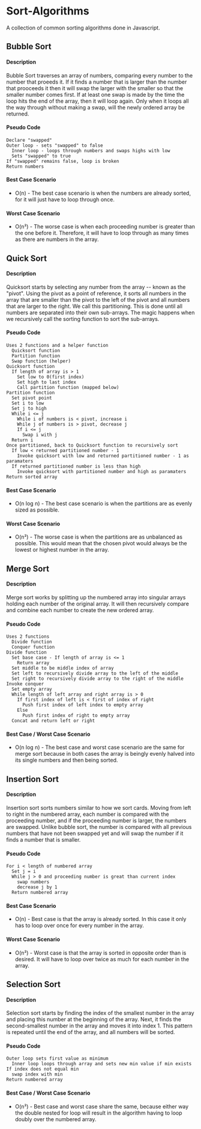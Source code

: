 # Sort-Algorithms
A collection of common sorting algorithms done in Javascript.

## Bubble Sort
#### Description
Bubble Sort traverses an array of numbers, comparing every number to the number that proeeds it. If it finds a number that is larger than the number that prooceeds it then it will swap the larger with the smaller so that the smaller number comes first. If at least one swap is made by the time the loop hits the end of the array, then it will loop again. Only when it loops all the way through without making a swap, will the newly ordered array be returned.

#### Pseudo Code
```
Declare "swapped"
Outer loop - sets "swapped" to false
  Inner loop - loops through numbers and swaps highs with low
  Sets "swapped" to true
If "swapped" remains false, loop is broken
Return numbers

```

#### Best Case Scenario
- O(n) -
The best case scenario is when the numbers are already sorted, for it will just have to loop through once.


#### Worst Case Scenario
- O(n²) -
The worse case is when each proceeding number is greater than the one before it. Therefore, it will have to loop through as many times as there are numbers in the array.


## Quick Sort
#### Description
Quicksort starts by selecting any number from the array -- known as the "pivot". Using the pivot as a point of reference, it sorts all numbers in the array that are smaller than the pivot to the left of the pivot and all numbers that are larger to the right. We call this partitioning. This is done until all numbers are separated into their own sub-arrays. The magic happens when we recursively call the sorting function to sort the sub-arrays.

#### Pseudo Code
```
Uses 2 functions and a helper function
  Quicksort function
  Partition function
  Swap function (helper)
Quicksort function
  If length of array is > 1
    Set low to 0(first index)
    Set high to last index
    Call partition function (mapped below)
Partition function
  Set pivot point
  Set i to low
  Set j to high
  While i <= j
    While i of numbers is < pivot, increase i
    While j of numbers is > pivot, decrease j
    If i <= j
      Swap i with j
  Return i
Once partitioned, back to Quicksort function to recursively sort
  If low < returned partitioned number - 1
    Invoke quicksort with low and returned partitioned number - 1 as paramaters
  If returned partitioned number is less than high
    Invoke quicksort with partitioned number and high as paramaters
Return sorted array

```

#### Best Case Scenario
- O(n log n) -
The best case scenario is when the partitions are as evenly sized as possible.



#### Worst Case Scenario
- O(n²) -
The worse case is when the partitions are as unbalanced as possible. This would mean that the chosen pivot would always be the lowest or highest number in the array.



## Merge Sort
#### Description
Merge sort works by splitting up the numbered array into singular arrays holding each number of the original array. It will then recursively compare and combine each number to create the new ordered array.

#### Pseudo Code
```
Uses 2 functions
  Divide function
  Conquer function
Divide function
  Set base case - If length of array is <= 1
    Return array
  Set middle to be middle index of array
  Set left to recursively divide array to the left of the middle
  Set right to recursively divide array to the right of the middle
Invoke conquer
  Set empty array
  While length of left array and right array is > 0
    If first index of left is < first of index of right
      Push first index of left index to empty array
    Else
      Push first index of right to empty array
  Concat and return left or right

```

#### Best Case / Worst Case Scenario
- O(n log n) -
The best case and worst case scenario are the same for merge sort because in both cases the array is beingly evenly halved into its single numbers and then being sorted.



## Insertion Sort
#### Description
Insertion sort sorts numbers similar to how we sort cards. Moving from left to right in the numbered array, each number is compared with the proceeding number, and if the proceeding number is larger, the numbers are swapped. Unlike bubble sort, the number is compared with all previous numbers that have not been swapped yet and will swap the number if it finds a number that is smaller.

#### Pseudo Code
```
For i < length of numbered array
  Set j = i
  While j > 0 and proceeding number is great than current index
    swap numbers
    decrease j by 1
  Return numbered array

```

#### Best Case Scenario
- O(n) -
Best case is that the array is already sorted. In this case it only has to loop over once for every number in the array.



#### Worst Case Scenario
- O(n²) -
Worst case is that the array is sorted in opposite order than is desired. It will have to loop over twice as much for each number in the array.


## Selection Sort
#### Description
Selection sort starts by finding the index of the smallest number in the array and placing this number at the beginning of the array. Next, it finds the second-smallest number in the array and moves it into index 1. This pattern is repeated until the end of the array, and all numbers will be sorted.

#### Pseudo Code
```
Outer loop sets first value as minimum
  Inner loop loops through array and sets new min value if min exists
If index does not equal min
  swap index with min
Return numbered array
```

#### Best Case / Worst Case Scenario
- O(n²) -
Best case and worst case share the same, because either way the double nested for loop will result in the algorithm having to loop doubly over the numbered array.